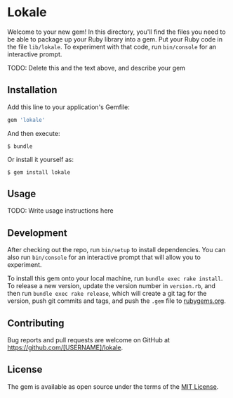 # Lokale

Welcome to your new gem! In this directory, you'll find the files you need to be able to package up your Ruby library into a gem. Put your Ruby code in the file `lib/lokale`. To experiment with that code, run `bin/console` for an interactive prompt.

TODO: Delete this and the text above, and describe your gem

## Installation

Add this line to your application's Gemfile:

```ruby
gem 'lokale'
```

And then execute:

    $ bundle

Or install it yourself as:

    $ gem install lokale

## Usage

TODO: Write usage instructions here

## Development

After checking out the repo, run `bin/setup` to install dependencies. You can also run `bin/console` for an interactive prompt that will allow you to experiment.

To install this gem onto your local machine, run `bundle exec rake install`. To release a new version, update the version number in `version.rb`, and then run `bundle exec rake release`, which will create a git tag for the version, push git commits and tags, and push the `.gem` file to [rubygems.org](https://rubygems.org).

## Contributing

Bug reports and pull requests are welcome on GitHub at https://github.com/[USERNAME]/lokale.

## License

The gem is available as open source under the terms of the [MIT License](http://opensource.org/licenses/MIT).
